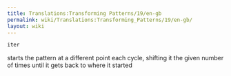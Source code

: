 ```yaml
---
title: Translations:Transforming Patterns/19/en-gb
permalink: wiki/Translations:Transforming_Patterns/19/en-gb/
layout: wiki
---
```


``` haskell
iter
```

starts the pattern at a different point each cycle, shifting it the
given number of times until it gets back to where it started
